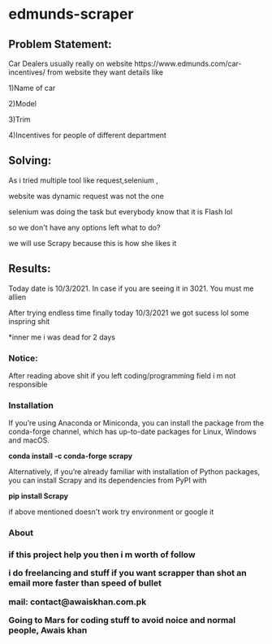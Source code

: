 # edmunds-scraper

<h2>Problem Statement:</h2>
<p>Car Dealers usually really on website https://www.edmunds.com/car-incentives/ from website they want details like </p>
  <p>1)Name of car</p>
  <p>2)Model</p>
  <p>3)Trim</p>
  <p>4)Incentives for people of different department </p>


<h2>Solving:</h2>
<p>As i tried multiple tool like request,selenium ,</p>
 <p> website was dynamic request was not the one</p>
 <p> selenium was doing the task but everybody know that it is Flash lol</p>
 <p> so we don't have any options left what to do?</p>
 <p> we will use Scrapy because this is how she likes it </p>
</p>
<h2>Results:</h2>
<p>Today date is 10/3/2021. In case if you are seeing it in 3021. You must me allien</p>
<p>After trying endless time finally today 10/3/2021 we got sucess lol some inspring shit </p>
  <p>*inner me i was dead for 2 days</p>
</p>
<h3>Notice:</h3>
<p>After reading above shit if you left coding/programming field i m not responsible </p>
<h3>Installation</h3>
<p>If you’re using Anaconda or Miniconda, you can install the package from the conda-forge channel, which has up-to-date packages for Linux, Windows and macOS.</p>
<p><b>conda install -c conda-forge scrapy</b></p>
<p>Alternatively, if you’re already familiar with installation of Python packages, you can install Scrapy and its dependencies from PyPI with</p>
<p><b>pip install Scrapy</b></p>
<p>if above mentioned doesn't work try environment or google it</p>
<h3>About<h3>
  <p>if this project help you then i m worth of follow </p>
  <p>i do freelancing and stuff if you want scrapper than shot an email more faster than speed of bullet </P>
  <p>mail: contact@awaiskhan.com.pk</p>
  <p>Going to Mars for coding stuff to avoid noice and normal people, Awais khan</p> 



